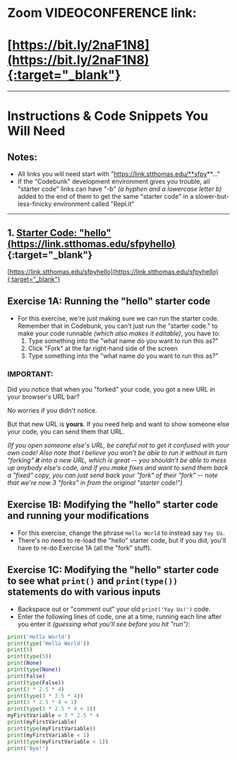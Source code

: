 # Zoom VIDEOCONFERENCE link:
# [https://bit.ly/2naF1N8](https://bit.ly/2naF1N8){:target="_blank"}

---

# Instructions & Code Snippets You Will Need

## Notes:

* All links you will need start with "https://link.stthomas.edu/**sfpy**..."
* If the "Codebunk" development environment gives you trouble, all "starter code" links can have "-b" _(a hyphen and a lowercase letter b)_ added to the end of them to get the same "starter code" in a slower-but-less-finicky environment called "Repl.it"

---

## 1. [Starter Code:  "hello" (https://link.stthomas.edu/sfpyhello)](https://link.stthomas.edu/sfpyhello){:target="_blank"}
[https://link.stthomas.edu/sfpyhello](https://link.stthomas.edu/sfpyhello){:target="_blank"}

## Exercise 1A:  Running the "hello" starter code

* For this exercise, we're just making sure we can run the starter code.  Remember that in Codebunk, you can't just run the "starter code."  to make your code runnable _(which also makes it editable)_, you have to:
  1. Type something into the "what name do you want to run this as?"
  2. Click "Fork" at the far right-hand side of the screen
  3. Type something into the "what name do you want to run this as?"
  
### **IMPORTANT**:

Did you notice that when you "forked" your code, you got a new URL in your browser's URL bar?

No worries if you didn't notice.

But that new URL is **yours**.  If you need help and want to show someone else your code, you can send them that URL.

_(If you open someone else's URL, be careful not to get it confused with your own code!  Also note that I believe you won't be able to run it without in turn "forking" **it** into a new URL, which is great -- you shouldn't be able to mess up anybody else's code, and if you make fixes and want to send them back a "fixed" copy, you can just send back your "fork" of their "fork" -- note that we're now 3 "forks" in from the original "starter code!")_
  
## Exercise 1B:  Modifying the "hello" starter code and running your modifications

* For this exercise, change the phrase `Hello World` to instead say `Yay Us`.
* There's no need to re-load the "hello" starter code, but if you did, you'll have to re-do Exercise 1A (all the "fork" stuff).

## Exercise 1C:  Modifying the "hello" starter code to see what  `print()` and `print(type())` statements do with various inputs

* Backspace out or "comment out" your old `print('Yay Us!')` code.
* Enter the following lines of code, one at a time, running each line after you enter it _(guessing what you'll see before you hit "run")_:

```python
print('Hello World')
print(type('Hello World'))
print(5)
print(type(5))
print(None)
print(type(None))
print(False)
print(type(False))
print(3 * 2.5 * 4)
print(type(3 * 2.5 * 4))
print(3 * 2.5 * 4 < 1)
print(type(3 * 2.5 * 4 < 1))
myFirstVariable = 3 * 2.5 * 4
print(myFirstVariable)
print(type(myFirstVariable))
print(myFirstVariable < 1)
print(type(myFirstVariable < 1))
print('Bye!')
```
